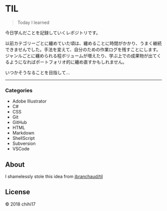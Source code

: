 # TIL
> Today I learned

今日学んだことを記録していくレポジトリです。  

以前カテゴリーごとに纏めていた頃は、纏めることに時間がかかり、うまく継続できませんでした。手法を変えて、自分のための作業ログを残すことにします。
ジャンルごとに纏められる程ボリュームが増えたり、学ぶ上での成果物が出てくるようになればポートフォリオ的に纏め直すかもしれません。

いつかそうなることを目指して…

---
### Categories
- Adobe Illustrator
- C#
- CSS
- Git
- GitHub
- HTML
- Markdown
- ShellScript
- Subversion
- VSCode

## About
I shamelessly stole this idea from [jbranchaud/til](https://github.com/jbranchaud/til/tree/master?tab=readme-ov-file)

## License
© 2018 chihi17
<!--This repository is licensed under the MIT license. See LICENSE for details.-->
